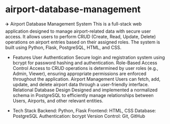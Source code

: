 # airport-database-management
✈️ Airport Database Management System
This is a full-stack web application designed to manage airport-related data with secure user access. It allows users to perform CRUD (Create, Read, Update, Delete) operations on airport entries based on their assigned roles. The system is built using Python, Flask, PostgreSQL, HTML, and CSS.

- Features
User Authentication
Secure login and registration system using bcrypt for password hashing and authentication.
Role-Based Access Control
Access to CRUD operations is determined by user roles (e.g., Admin, Viewer), ensuring appropriate permissions are enforced throughout the application.
Airport Management
Users can fetch, add, update, and delete airport data through a user-friendly interface.
Relational Database Design
Designed and implemented a normalized schema in PostgreSQL to efficiently manage relationships between Users, Airports, and other relevant entities.

- Tech Stack
Backend: Python, Flask
Frontend: HTML, CSS
Database: PostgreSQL
Authentication: bcrypt
Version Control: Git, GitHub
